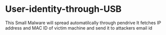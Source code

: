 # User-identity-through-USB

This Small Malware will spread automatilcally through pendrive
It fetches IP address and MAC ID of victim machine and send it to attackers email id
